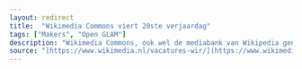 ```yaml
---
layout: redirect
title:  "Wikimedia Commons viert 20ste verjaardag"
tags: ["Makers", "Open GLAM"]
description: "Wikimedia Commons, ook wel de mediabank van Wikipedia genoemd, viert op zaterdag 7 september haar 20ste verjaardag."
source: "[https://www.wikimedia.nl/vacatures-wir/](https://www.wikimedia.nl/actueel/persberichten/wikimedia-commons-de-mediabank-van-wikipedia-bestaat-20-jaar/)"
---
```

